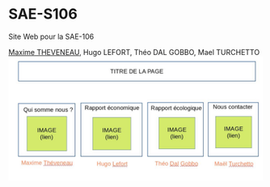 # SAE-S106
Site Web pour la SAE-106

[Maxime THEVENEAU](mailto:maxime.theveneau@gmail.com?subject=[GitHub]%20Source%20Han%20Sans), Hugo LEFORT, Théo DAL GOBBO, Mael TURCHETTO
![alt tag](.\autre\zoning.jpg)

